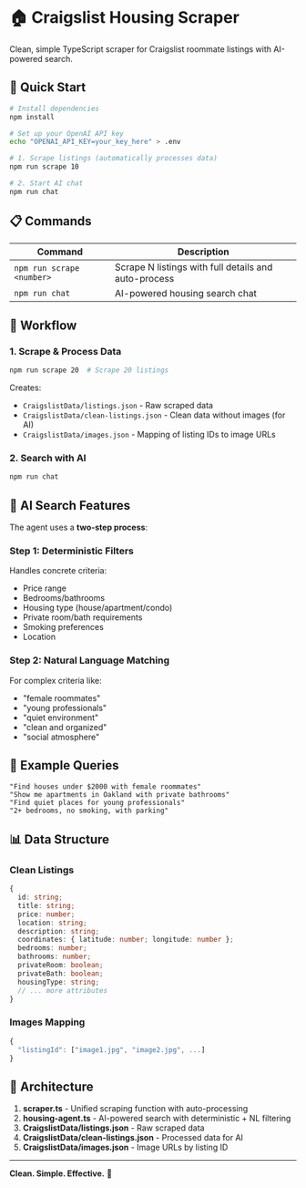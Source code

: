 # 🏠 Craigslist Housing Scraper

Clean, simple TypeScript scraper for Craigslist roommate listings with AI-powered search.

## 🚀 Quick Start

```bash
# Install dependencies
npm install

# Set up your OpenAI API key
echo "OPENAI_API_KEY=your_key_here" > .env

# 1. Scrape listings (automatically processes data)
npm run scrape 10

# 2. Start AI chat
npm run chat
```

## 📋 Commands

| Command | Description |
|---------|-------------|
| `npm run scrape <number>` | Scrape N listings with full details and auto-process |
| `npm run chat` | AI-powered housing search chat |

## 🔧 Workflow

### 1. Scrape & Process Data
```bash
npm run scrape 20  # Scrape 20 listings
```
Creates:
- `CraigslistData/listings.json` - Raw scraped data
- `CraigslistData/clean-listings.json` - Clean data without images (for AI)
- `CraigslistData/images.json` - Mapping of listing IDs to image URLs

### 2. Search with AI
```bash
npm run chat
```

## 🤖 AI Search Features

The agent uses a **two-step process**:

### Step 1: Deterministic Filters
Handles concrete criteria:
- Price range
- Bedrooms/bathrooms
- Housing type (house/apartment/condo)
- Private room/bath requirements
- Smoking preferences
- Location

### Step 2: Natural Language Matching
For complex criteria like:
- "female roommates"
- "young professionals"
- "quiet environment"
- "clean and organized"
- "social atmosphere"

## 💬 Example Queries

```
"Find houses under $2000 with female roommates"
"Show me apartments in Oakland with private bathrooms"
"Find quiet places for young professionals"
"2+ bedrooms, no smoking, with parking"
```

## 📊 Data Structure

### Clean Listings
```typescript
{
  id: string;
  title: string;
  price: number;
  location: string;
  description: string;
  coordinates: { latitude: number; longitude: number };
  bedrooms: number;
  bathrooms: number;
  privateRoom: boolean;
  privateBath: boolean;
  housingType: string;
  // ... more attributes
}
```

### Images Mapping
```typescript
{
  "listingId": ["image1.jpg", "image2.jpg", ...]
}
```

## 🎯 Architecture

1. **scraper.ts** - Unified scraping function with auto-processing
2. **housing-agent.ts** - AI-powered search with deterministic + NL filtering
3. **CraigslistData/listings.json** - Raw scraped data
4. **CraigslistData/clean-listings.json** - Processed data for AI
5. **CraigslistData/images.json** - Image URLs by listing ID

---

**Clean. Simple. Effective.** 🎯 